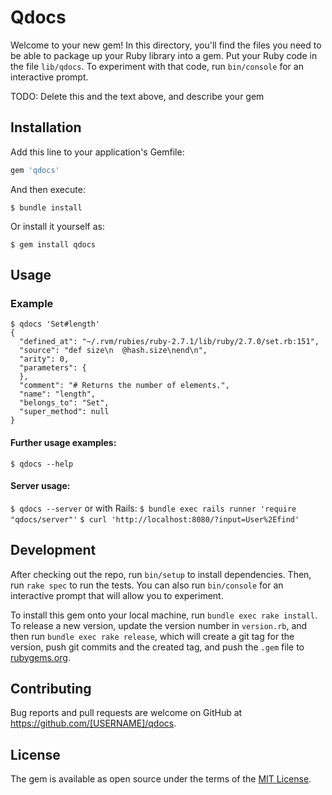 # Qdocs

Welcome to your new gem! In this directory, you'll find the files you need to be able to package up your Ruby library into a gem. Put your Ruby code in the file `lib/qdocs`. To experiment with that code, run `bin/console` for an interactive prompt.

TODO: Delete this and the text above, and describe your gem

## Installation

Add this line to your application's Gemfile:

```ruby
gem 'qdocs'
```

And then execute:

    $ bundle install

Or install it yourself as:

    $ gem install qdocs

## Usage

### Example

```
$ qdocs 'Set#length'
{
  "defined_at": "~/.rvm/rubies/ruby-2.7.1/lib/ruby/2.7.0/set.rb:151",
  "source": "def size\n  @hash.size\nend\n",
  "arity": 0,
  "parameters": {
  },
  "comment": "# Returns the number of elements.",
  "name": "length",
  "belongs_to": "Set",
  "super_method": null
}
```

#### Further usage examples:
`$ qdocs --help`

#### Server usage:
`$ qdocs --server` or with Rails: `$ bundle exec rails runner 'require "qdocs/server"'`
`$ curl 'http://localhost:8080/?input=User%2Efind'` 

## Development

After checking out the repo, run `bin/setup` to install dependencies. Then, run `rake spec` to run the tests. You can also run `bin/console` for an interactive prompt that will allow you to experiment.

To install this gem onto your local machine, run `bundle exec rake install`. To release a new version, update the version number in `version.rb`, and then run `bundle exec rake release`, which will create a git tag for the version, push git commits and the created tag, and push the `.gem` file to [rubygems.org](https://rubygems.org).

## Contributing

Bug reports and pull requests are welcome on GitHub at https://github.com/[USERNAME]/qdocs.

## License

The gem is available as open source under the terms of the [MIT License](https://opensource.org/licenses/MIT).
